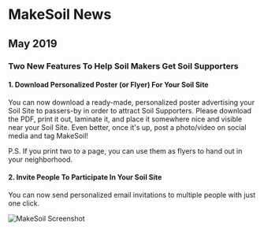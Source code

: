 # MakeSoil News

## May 2019

### Two New Features To Help Soil Makers Get Soil Supporters

#### 1. Download Personalized Poster (or Flyer) For Your Soil Site
You can now download a ready-made, personalized poster advertising your Soil Site to passers-by in order to attract Soil Supporters. Please download the PDF, print it out, laminate it, and place it somewhere nice and visible near your Soil Site. Even better, once it's up, post a photo/video on social media and tag MakeSoil!

P.S. If you print two to a page, you can use them as flyers to hand out in your neighborhood.

#### 2. Invite People To Participate In Your Soil Site
You can now send personalized email invitations to multiple people with just one click.


![MakeSoil Screenshot](https://raw.githubusercontent.com/MakeSoil/public-pages/master/images/2-new-features.png)
